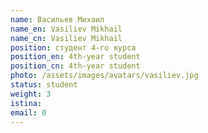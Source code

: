 ```yaml
---
name: Васильев Михаил
name_en: Vasiliev Mikhail
name_cn: Vasiliev Mikhail
position: студент 4-го курса
position_en: 4th-year student
position_cn: 4th-year student
photo: /assets/images/avatars/vasiliev.jpg
status: student
weight: 3
istina: 
email: 0
---
```


